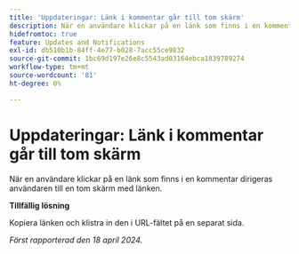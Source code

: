 ```yaml
---
title: 'Uppdateringar: Länk i kommentar går till tom skärm'
description: När en användare klickar på en länk som finns i en kommentar dirigeras användaren till en tom skärm med länken. Det finns en lösning.
hidefromtoc: true
feature: Updates and Notifications
exl-id: db510b1b-84ff-4e77-b028-7acc55ce9832
source-git-commit: 1bc69d197e26e8c5543ad03164ebca1839789274
workflow-type: tm+mt
source-wordcount: '81'
ht-degree: 0%

---
```


# Uppdateringar: Länk i kommentar går till tom skärm

<!--

>[!NOTE]
>
>This issue was fixed on April 25, 2024.

-->

När en användare klickar på en länk som finns i en kommentar dirigeras användaren till en tom skärm med länken.

**Tillfällig lösning**

Kopiera länken och klistra in den i URL-fältet på en separat sida.

_Först rapporterad den 18 april 2024._
